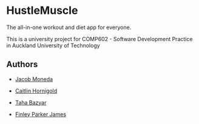 
# HustleMuscle
The all-in-one workout and diet app for everyone.

This is a university project for COMP602 - Software Development Practice in Auckland University of Technology



## Authors

- [Jacob Moneda](http://github.com/jacobmoneda "‌")

- [Caitlin Hornigold](http://github.com/caitlinhornigold1 "‌")

- [Taha Bazyar](https://github.com/tahabazyar "‌")

- [Finley Parker James](https://github.com/finleyparker)

